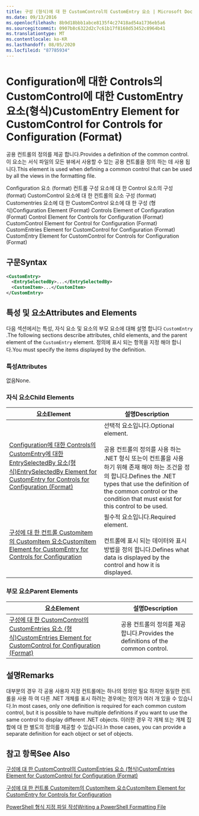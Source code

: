 ```yaml
---
title: 구성 (형식)에 대 한 CustomControl의 CustomEntry 요소 | Microsoft Docs
ms.date: 09/13/2016
ms.openlocfilehash: 8b9d18bbb1abce8135f4c27418ad54a1736eb5a6
ms.sourcegitcommit: 0907b8c6322d2c7c61b17f8168d53452c8964b41
ms.translationtype: MT
ms.contentlocale: ko-KR
ms.lasthandoff: 08/05/2020
ms.locfileid: "87785934"
---
```

# <a name="customentry-element-for-customcontrol-for-controls-for-configuration-format"></a><span data-ttu-id="e63b6-102">Configuration에 대한 Controls의 CustomControl에 대한 CustomEntry 요소(형식)</span><span class="sxs-lookup"><span data-stu-id="e63b6-102">CustomEntry Element for CustomControl for Controls for Configuration (Format)</span></span>

<span data-ttu-id="e63b6-103">공용 컨트롤의 정의를 제공 합니다.</span><span class="sxs-lookup"><span data-stu-id="e63b6-103">Provides a definition of the common control.</span></span> <span data-ttu-id="e63b6-104">이 요소는 서식 파일의 모든 뷰에서 사용할 수 있는 공용 컨트롤을 정의 하는 데 사용 됩니다.</span><span class="sxs-lookup"><span data-stu-id="e63b6-104">This element is used when defining a common control that can be used by all the views in the formatting file.</span></span>

<span data-ttu-id="e63b6-105">Configuration 요소 (format) 컨트롤 구성 요소에 대 한 Control 요소의 구성 (format) CustomControl 요소에 대 한 컨트롤의 요소 구성 (format) Customentries 요소에 대 한 CustomControl 요소에 대 한 구성 (형식)</span><span class="sxs-lookup"><span data-stu-id="e63b6-105">Configuration Element (Format) Controls Element of Configuration (Format) Control Element for Controls for Configuration (Format) CustomControl Element for Control for Configuration (Format) CustomEntries Element for CustomControl for Configuration (Format) CustomEntry Element for CustomControl for Controls for Configuration (Format)</span></span>

## <a name="syntax"></a><span data-ttu-id="e63b6-106">구문</span><span class="sxs-lookup"><span data-stu-id="e63b6-106">Syntax</span></span>

```xml
<CustomEntry>
  <EntrySelectedBy>...</EntrySelectedBy>
  <CustomItem>...</CustomItem>
</CustomEntry>

```

## <a name="attributes-and-elements"></a><span data-ttu-id="e63b6-107">특성 및 요소</span><span class="sxs-lookup"><span data-stu-id="e63b6-107">Attributes and Elements</span></span>

<span data-ttu-id="e63b6-108">다음 섹션에서는 특성, 자식 요소 및 요소의 부모 요소에 대해 설명 합니다 `CustomEntry` .</span><span class="sxs-lookup"><span data-stu-id="e63b6-108">The following sections describe attributes, child elements, and the parent element of the `CustomEntry` element.</span></span> <span data-ttu-id="e63b6-109">정의에 표시 되는 항목을 지정 해야 합니다.</span><span class="sxs-lookup"><span data-stu-id="e63b6-109">You must specify the items displayed by the definition.</span></span>

### <a name="attributes"></a><span data-ttu-id="e63b6-110">특성</span><span class="sxs-lookup"><span data-stu-id="e63b6-110">Attributes</span></span>

<span data-ttu-id="e63b6-111">없음</span><span class="sxs-lookup"><span data-stu-id="e63b6-111">None.</span></span>

### <a name="child-elements"></a><span data-ttu-id="e63b6-112">자식 요소</span><span class="sxs-lookup"><span data-stu-id="e63b6-112">Child Elements</span></span>

|<span data-ttu-id="e63b6-113">요소</span><span class="sxs-lookup"><span data-stu-id="e63b6-113">Element</span></span>|<span data-ttu-id="e63b6-114">설명</span><span class="sxs-lookup"><span data-stu-id="e63b6-114">Description</span></span>|
|-------------|-----------------|
|[<span data-ttu-id="e63b6-115">Configuration에 대한 Controls의 CustomEntry에 대한 EntrySelectedBy 요소(형식)</span><span class="sxs-lookup"><span data-stu-id="e63b6-115">EntrySelectedBy Element for CustomEntry for Controls for Configuration (Format)</span></span>](./entryselectedby-element-for-customentry-for-controls-for-configuration-format.md)|<span data-ttu-id="e63b6-116">선택적 요소입니다.</span><span class="sxs-lookup"><span data-stu-id="e63b6-116">Optional element.</span></span><br /><br /> <span data-ttu-id="e63b6-117">공용 컨트롤의 정의를 사용 하는 .NET 형식 또는이 컨트롤을 사용 하기 위해 존재 해야 하는 조건을 정의 합니다.</span><span class="sxs-lookup"><span data-stu-id="e63b6-117">Defines the .NET types that use the definition of the common control or the condition that must exist for this control to be used.</span></span>|
|[<span data-ttu-id="e63b6-118">구성에 대 한 컨트롤 Customitem의 CustomItem 요소</span><span class="sxs-lookup"><span data-stu-id="e63b6-118">CustomItem Element for CustomEntry for Controls for Configuration</span></span>](./customitem-element-for-customentry-for-controls-for-configuration-format.md)|<span data-ttu-id="e63b6-119">필수적 요소입니다.</span><span class="sxs-lookup"><span data-stu-id="e63b6-119">Required element.</span></span><br /><br /> <span data-ttu-id="e63b6-120">컨트롤에 표시 되는 데이터와 표시 방법을 정의 합니다.</span><span class="sxs-lookup"><span data-stu-id="e63b6-120">Defines what data is displayed by the control and how it is displayed.</span></span>|

### <a name="parent-elements"></a><span data-ttu-id="e63b6-121">부모 요소</span><span class="sxs-lookup"><span data-stu-id="e63b6-121">Parent Elements</span></span>

|<span data-ttu-id="e63b6-122">요소</span><span class="sxs-lookup"><span data-stu-id="e63b6-122">Element</span></span>|<span data-ttu-id="e63b6-123">설명</span><span class="sxs-lookup"><span data-stu-id="e63b6-123">Description</span></span>|
|-------------|-----------------|
|[<span data-ttu-id="e63b6-124">구성에 대 한 CustomControl의 CustomEntries 요소 (형식)</span><span class="sxs-lookup"><span data-stu-id="e63b6-124">CustomEntries Element for CustomControl for Configuration (Format)</span></span>](./customentries-element-for-customcontrol-for-controls-for-configuration-format.md)|<span data-ttu-id="e63b6-125">공용 컨트롤의 정의를 제공 합니다.</span><span class="sxs-lookup"><span data-stu-id="e63b6-125">Provides the definitions of the common control.</span></span>|

## <a name="remarks"></a><span data-ttu-id="e63b6-126">설명</span><span class="sxs-lookup"><span data-stu-id="e63b6-126">Remarks</span></span>

<span data-ttu-id="e63b6-127">대부분의 경우 각 공용 사용자 지정 컨트롤에는 하나의 정의만 필요 하지만 동일한 컨트롤을 사용 하 여 다른 .NET 개체를 표시 하려는 경우에는 정의가 여러 개 있을 수 있습니다.</span><span class="sxs-lookup"><span data-stu-id="e63b6-127">In most cases, only one definition is required for each common custom control, but it is possible to have multiple definitions if you want to use the same control to display different .NET objects.</span></span> <span data-ttu-id="e63b6-128">이러한 경우 각 개체 또는 개체 집합에 대 한 별도의 정의를 제공할 수 있습니다.</span><span class="sxs-lookup"><span data-stu-id="e63b6-128">In those cases, you can provide a separate definition for each object or set of objects.</span></span>

## <a name="see-also"></a><span data-ttu-id="e63b6-129">참고 항목</span><span class="sxs-lookup"><span data-stu-id="e63b6-129">See Also</span></span>

[<span data-ttu-id="e63b6-130">구성에 대 한 CustomControl의 CustomEntries 요소 (형식)</span><span class="sxs-lookup"><span data-stu-id="e63b6-130">CustomEntries Element for CustomControl for Configuration (Format)</span></span>](./customentries-element-for-customcontrol-for-controls-for-configuration-format.md)

[<span data-ttu-id="e63b6-131">구성에 대 한 컨트롤 Customitem의 CustomItem 요소</span><span class="sxs-lookup"><span data-stu-id="e63b6-131">CustomItem Element for CustomEntry for Controls for Configuration</span></span>](./customitem-element-for-customentry-for-controls-for-configuration-format.md)

[<span data-ttu-id="e63b6-132">PowerShell 형식 지정 파일 작성</span><span class="sxs-lookup"><span data-stu-id="e63b6-132">Writing a PowerShell Formatting File</span></span>](./writing-a-powershell-formatting-file.md)
